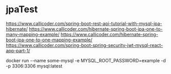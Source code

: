# jpaTest

https://www.callicoder.com/spring-boot-rest-api-tutorial-with-mysql-jpa-hibernate/
https://www.callicoder.com/hibernate-spring-boot-jpa-one-to-many-mapping-example/
https://www.callicoder.com/hibernate-spring-boot-jpa-one-to-one-mapping-example/
https://www.callicoder.com/spring-boot-spring-security-jwt-mysql-react-app-part-1/

docker run --name some-mysql -e MYSQL_ROOT_PASSWORD=example -d -p 3306:3306 mysql:latest

